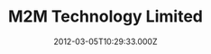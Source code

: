 ---
date: 2012-03-05T10:29:33.000Z
title: M2M Technology Limited
latitude: 51.72418212890625
longitude: 0.44903650879859924
category: checkin
---
